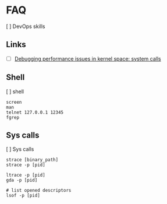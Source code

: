 # FAQ

[ ] DevOps skills

## Links

- [ ] [Debugging performance issues in kernel space: system calls](https://johnysswlab.com/debugging-performance-issues-in-kernel-space-system-calls/)

## Shell

[ ] shell

```shell
screen
man
telnet 127.0.0.1 12345
fgrep
```

## Sys calls

[ ] Sys calls

```shell
strace [binary_path]
strace -p [pid]

ltrace -p [pid]
gda -p [pid]

# list opened descriptors
lsof -p [pid]
```
